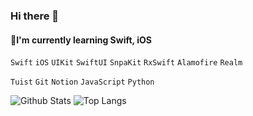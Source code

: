 ### Hi there 👋
#### 🌱I'm currently learning Swift, iOS

`Swift` `iOS` `UIKit` `SwiftUI` `SnpaKit` `RxSwift` `Alamofire` `Realm` 

`Tuist` `Git` `Notion` `JavaScript` `Python` 




![Github Stats](https://github-readme-stats.vercel.app/api?username=duthd3&show_icons=true&bg_color=30,CCCCFF,9999FF&text_color=FFFFFF&title_color=FFFFFF)
![Top Langs](https://github-readme-stats.vercel.app/api/top-langs/?username=duthd3&custom_title=My_Language&bg_color=30,CCCCFF,9999FF&text_color=FFFFFF&title_color=FFFFFF)

<!--
**duthd3/duthd3** is a ✨ _special_ ✨ repository because its `README.md` (this file) appears on your GitHub profile.

Here are some ideas to get you started:

- 🔭 I’m currently working on ...
- 🌱 I’m currently learning ...
- 👯 I’m looking to collaborate on ...
- 🤔 I’m looking for help with ...
- 💬 Ask me about ...
- 📫 How to reach me: ...
- 😄 Pronouns: ...
- ⚡ Fun fact: ...
-->

